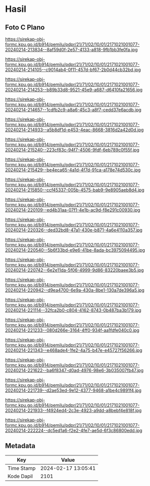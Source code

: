 # Hasil

## Foto C Plano

https://sirekap-obj-formc.kpu.go.id/b914/pemilu/pdpr/21/71/02/10/01/2171021001077-20240214-213834--8af59d0f-2e57-4133-a818-9fb1bb3fe0fa.jpg

https://sirekap-obj-formc.kpu.go.id/b914/pemilu/pdpr/21/71/02/10/01/2171021001077-20240214-214105--c9014ab4-0f11-457d-bf67-2b0d44cb32bd.jpg

https://sirekap-obj-formc.kpu.go.id/b914/pemilu/pdpr/21/71/02/10/01/2171021001077-20240214-214253--b89b33d8-9521-45e9-a687-d6410fa21656.jpg

https://sirekap-obj-formc.kpu.go.id/b914/pemilu/pdpr/21/71/02/10/01/2171021001077-20240214-214657--1cdfb2c9-a8a6-45c3-a8f7-cedd37e6acdb.jpg

https://sirekap-obj-formc.kpu.go.id/b914/pemilu/pdpr/21/71/02/10/01/2171021001077-20240214-214933--a5b8df1d-e453-4eac-8668-3816d2a42d0d.jpg

https://sirekap-obj-formc.kpu.go.id/b914/pemilu/pdpr/21/71/02/10/01/2171021001077-20240214-215240--223cf83c-94f7-4506-9fdf-6eb789c0f55f.jpg

https://sirekap-obj-formc.kpu.go.id/b914/pemilu/pdpr/21/71/02/10/01/2171021001077-20240214-215429--be4eca65-4a1d-4f7d-91ca-a178e74d530c.jpg

https://sirekap-obj-formc.kpu.go.id/b914/pemilu/pdpr/21/71/02/10/01/2171021001077-20240214-215850--ccf45337-005b-4575-bab9-9e8905aeb8d4.jpg

https://sirekap-obj-formc.kpu.go.id/b914/pemilu/pdpr/21/71/02/10/01/2171021001077-20240214-220109--ed4b31aa-07f1-4e1b-ac9d-f8e291c00930.jpg

https://sirekap-obj-formc.kpu.go.id/b914/pemilu/pdpr/21/71/02/10/01/2171021001077-20240214-220326--ded32bd8-47a1-430e-b871-4a6e4110a357.jpg

https://sirekap-obj-formc.kpu.go.id/b914/pemilu/pdpr/21/71/02/10/01/2171021001077-20240214-220540--5b6f33bd-e9e6-41be-8ada-bc3975094495.jpg

https://sirekap-obj-formc.kpu.go.id/b914/pemilu/pdpr/21/71/02/10/01/2171021001077-20240214-220742--6e2e11da-5f06-4999-9d86-83220baee3b5.jpg

https://sirekap-obj-formc.kpu.go.id/b914/pemilu/pdpr/21/71/02/10/01/2171021001077-20240214-220942--d9ea4700-6e9a-430a-8be1-130a7de396a5.jpg

https://sirekap-obj-formc.kpu.go.id/b914/pemilu/pdpr/21/71/02/10/01/2171021001077-20240214-221114--32fca2b0-c804-4162-8743-0b487ba3b179.jpg

https://sirekap-obj-formc.kpu.go.id/b914/pemilu/pdpr/21/71/02/10/01/2171021001077-20240214-221233--080d266e-3164-4ff0-934f-aa1fdfe040c0.jpg

https://sirekap-obj-formc.kpu.go.id/b914/pemilu/pdpr/21/71/02/10/01/2171021001077-20240214-221343--e468ade4-1fe2-4a75-b47e-e45727f56266.jpg

https://sirekap-obj-formc.kpu.go.id/b914/pemilu/pdpr/21/71/02/10/01/2171021001077-20240214-221622--ba6f8347-d0ad-4976-98e6-3b035007fb47.jpg

https://sirekap-obj-formc.kpu.go.id/b914/pemilu/pdpr/21/71/02/10/01/2171021001077-20240214-221739--d2ae53ed-9e12-4377-9468-a1be4c9891f4.jpg

https://sirekap-obj-formc.kpu.go.id/b914/pemilu/pdpr/21/71/02/10/01/2171021001077-20240214-221933--f4924ed4-2c3e-4923-a9dd-a8bebf4e818f.jpg

https://sirekap-obj-formc.kpu.go.id/b914/pemilu/pdpr/21/71/02/10/01/2171021001077-20240214-222224--dc5ed1a6-f2e2-4fe7-ae5d-6f3c86800edd.jpg


## Metadata

| Key        | Value               |
| ---------- | ------------------- |
| Time Stamp | 2024-02-17 13:05:41 |
| Kode Dapil | 2101                |



